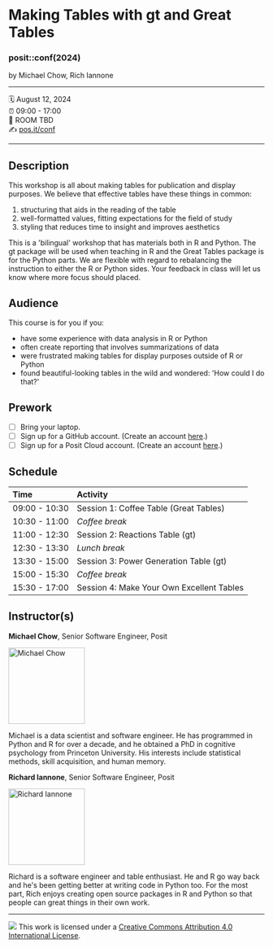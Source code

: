 Making Tables with gt and Great Tables
================

### posit::conf(2024)

by Michael Chow, Rich Iannone

-----

:spiral_calendar: August 12, 2024  
:alarm_clock:     09:00 - 17:00  
:hotel:           ROOM TBD  
:writing_hand:    [pos.it/conf](http://pos.it/conf)

-----

## Description

This workshop is all about making tables for publication and display purposes. We believe that effective tables have these things in common:

1. structuring that aids in the reading of the table
2. well-formatted values, fitting expectations for the field of study 
3. styling that reduces time to insight and improves aesthetics

This is a 'bilingual' workshop that has materials both in R and Python. The gt package will be used when teaching in R and the Great Tables package is for the Python parts. We are flexible with regard to rebalancing the instruction to either the R or Python sides. Your feedback in class will let us know where more focus should placed.

## Audience

This course is for you if you:

-   have some experience with data analysis in R or Python
-   often create reporting that involves summarizations of data
-   were frustrated making tables for display purposes outside of R or Python
-   found beautiful-looking tables in the wild and wondered: 'How could I do that?'

## Prework

- [ ] Bring your laptop.
- [ ] Sign up for a GitHub account. (Create an account [here](https://github.com/join).) 
- [ ] Sign up for a Posit Cloud account. (Create an account [here](https://posit.cloud/plans).)

## Schedule

| Time          | Activity                                      |
| :------------ | :-------------------------------------------- |
| 09:00 - 10:30 | Session 1: Coffee Table (Great Tables)        |
| 10:30 - 11:00 | *Coffee break*                                |
| 11:00 - 12:30 | Session 2: Reactions Table (gt)               |
| 12:30 - 13:30 | *Lunch break*                                 |
| 13:30 - 15:00 | Session 3: Power Generation Table (gt)        |
| 15:00 - 15:30 | *Coffee break*                                |
| 15:30 - 17:00 | Session 4: Make Your Own Excellent Tables     |

## Instructor(s)

**Michael Chow**, Senior Software Engineer, Posit

<img src="https://static.rainfocus.com/posit/positconf24/att/1685039593688001rH8t/attprofile/michael-chow_1708103224421001EqS1.jpg" alt="Michael Chow" width="150" height="150">

Michael is a data scientist and software engineer. He has programmed in Python and R for over a decade, and he obtained a PhD in cognitive psychology from Princeton University. His interests include statistical methods, skill acquisition, and human memory.

**Richard Iannone**, Senior Software Engineer, Posit

<img src="https://static.rainfocus.com/posit/positconf24/att/1685039598474001rLlG/attprofile/richard-iannone_1708103217707001jM1T.jpg" alt="Richard Iannone" width="150" height="150">

Richard is a software engineer and table enthusiast. He and R go way back and he's been getting better at writing code in Python too. For the most part, Rich enjoys creating open source packages in R and Python so that people can great things in their own work.

-----

![](https://i.creativecommons.org/l/by/4.0/88x31.png) This work is
licensed under a [Creative Commons Attribution 4.0 International
License](https://creativecommons.org/licenses/by/4.0/).
